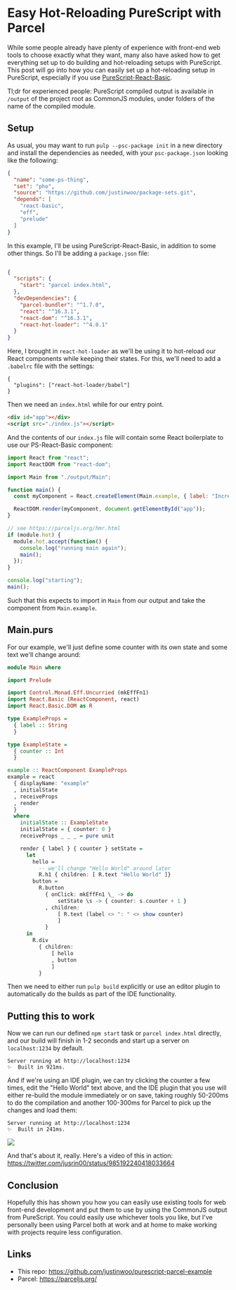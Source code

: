 # Easy Hot-Reloading PureScript with Parcel

While some people already have plenty of experience with front-end web tools to choose exactly what they want, many also have asked how to get everything set up to do building and hot-reloading setups with PureScript. This post will go into how you can easily set up a hot-reloading setup in PureScript, especially if you use [PureScript-React-Basic](https://github.com/lumihq/purescript-react-basic).

Tl;dr for experienced people: PureScript compiled output is available in `/output` of the project root as CommonJS modules, under folders of the name of the compiled module.

## Setup

As usual, you may want to run `pulp --psc-package init` in a new directory and install the dependencies as needed, with your `psc-package.json` looking like the following:

```json
{
  "name": "some-ps-thing",
  "set": "pho",
  "source": "https://github.com/justinwoo/package-sets.git",
  "depends": [
    "react-basic",
    "eff",
    "prelude"
  ]
}
```

In this example, I'll be using PureScript-React-Basic, in addition to some other things. So I'll be adding a `package.json` file:

```json

{
  "scripts": {
    "start": "parcel index.html",
  },
  "devDependencies": {
    "parcel-bundler": "^1.7.0",
    "react": "^16.3.1",
    "react-dom": "^16.3.1",
    "react-hot-loader": "^4.0.1"
  }
}
```

Here, I brought in `react-hot-loader` as we'll be using it to hot-reload our React components while keeping their states. For this, we'll need to add a `.babelrc` file with the settings:

```
{
  "plugins": ["react-hot-loader/babel"]
}
```

Then we need an `index.html` while for our entry point.

```html
<div id="app"></div>
<script src="./index.js"></script>
```

And the contents of our `index.js` file will contain some React boilerplate to use our PS-React-Basic component:

```js
import React from "react";
import ReactDOM from "react-dom";

import Main from "./output/Main";

function main() {
  const myComponent = React.createElement(Main.example, { label: "Increment" });

  ReactDOM.render(myComponent, document.getElementById("app"));
}

// see https://parceljs.org/hmr.html
if (module.hot) {
  module.hot.accept(function() {
    console.log("running main again");
    main();
  });
}

console.log("starting");
main();
```

Such that this expects to import in `Main` from our output and take the component from `Main.example`.

## Main.purs

For our example, we'll just define some counter with its own state and some text we'll change around:

```hs
module Main where

import Prelude

import Control.Monad.Eff.Uncurried (mkEffFn1)
import React.Basic (ReactComponent, react)
import React.Basic.DOM as R

type ExampleProps =
  { label :: String
  }

type ExampleState =
  { counter :: Int
  }

example :: ReactComponent ExampleProps
example = react
  { displayName: "example"
  , initialState
  , receiveProps
  , render
  }
  where
    initialState :: ExampleState
    initialState = { counter: 0 }
    receiveProps _ _ _ = pure unit

    render { label } { counter } setState =
      let
        hello =
          -- we'll change "Hello World" around later
          R.h1 { children: [ R.text "Hello World" ]}
        button =
          R.button
            { onClick: mkEffFn1 \_ -> do
                setState \s -> { counter: s.counter + 1 }
            , children:
                [ R.text (label <> ": " <> show counter)
                ]
            }
      in
        R.div
          { children:
              [ hello
              , button
              ]
          }
```

Then we need to either run `pulp build` explicitly or use an editor plugin to automatically do the builds as part of the IDE functionality.

## Putting this to work

Now we can run our defined `npm start` task or `parcel index.html` directly, and our build will finish in 1-2 seconds and start up a server on `localhost:1234` by default.

```
Server running at http://localhost:1234
✨  Built in 921ms.
```

And if we're using an IDE plugin, we can try clicking the counter a few times, edit the "Hello World" text above, and the IDE plugin that you use will either re-build the module immediately or on save, taking roughly 50-200ms to do the compilation and another 100-300ms for Parcel to pick up the changes and load them:

```
Server running at http://localhost:1234
✨  Built in 241ms.
```

![](https://i.imgur.com/9gEuuyU.png)

And that's about it, really. Here's a video of this in action: https://twitter.com/jusrin00/status/985192240418033664

## Conclusion

Hopefully this has shown you how you can easily use existing tools for web front-end development and put them to use by using the CommonJS output from PureScript. You could easily use whichever tools you like, but I've personally been using Parcel both at work and at home to make working with projects require less configuration.

## Links

* This repo: https://github.com/justinwoo/purescript-parcel-example
* Parcel: https://parceljs.org/
